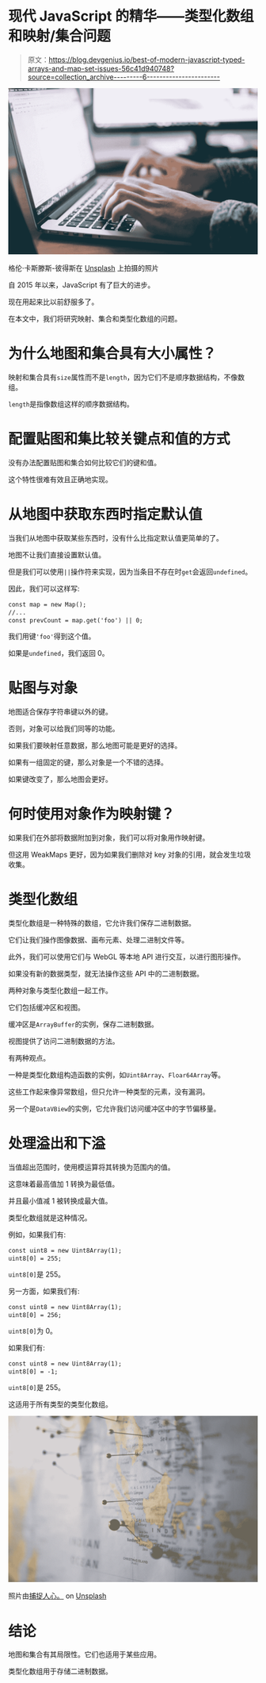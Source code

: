 # 现代 JavaScript 的精华——类型化数组和映射/集合问题

> 原文：<https://blog.devgenius.io/best-of-modern-javascript-typed-arrays-and-map-set-issues-56c41d940748?source=collection_archive---------6----------------------->

![](img/51d284efe86e00e42940f7497c0eeed0.png)

格伦·卡斯滕斯-彼得斯在 [Unsplash](https://unsplash.com?utm_source=medium&utm_medium=referral) 上拍摄的照片

自 2015 年以来，JavaScript 有了巨大的进步。

现在用起来比以前舒服多了。

在本文中，我们将研究映射、集合和类型化数组的问题。

# 为什么地图和集合具有大小属性？

映射和集合具有`size`属性而不是`length`，因为它们不是顺序数据结构，不像数组。

`length`是指像数组这样的顺序数据结构。

# 配置贴图和集比较关键点和值的方式

没有办法配置贴图和集合如何比较它们的键和值。

这个特性很难有效且正确地实现。

# 从地图中获取东西时指定默认值

当我们从地图中获取某些东西时，没有什么比指定默认值更简单的了。

地图不让我们直接设置默认值。

但是我们可以使用`||`操作符来实现，因为当条目不存在时`get`会返回`undefined`。

因此，我们可以这样写:

```
const map = new Map();
//...
const prevCount = map.get('foo') || 0;
```

我们用键`'foo'`得到这个值。

如果是`undefined`，我们返回 0。

# 贴图与对象

地图适合保存字符串键以外的键。

否则，对象可以给我们同等的功能。

如果我们要映射任意数据，那么地图可能是更好的选择。

如果有一组固定的键，那么对象是一个不错的选择。

如果键改变了，那么地图会更好。

# 何时使用对象作为映射键？

如果我们在外部将数据附加到对象，我们可以将对象用作映射键。

但这用 WeakMaps 更好，因为如果我们删除对 key 对象的引用，就会发生垃圾收集。

# 类型化数组

类型化数组是一种特殊的数组，它允许我们保存二进制数据。

它们让我们操作图像数据、画布元素、处理二进制文件等。

此外，我们可以使用它们与 WebGL 等本地 API 进行交互，以进行图形操作。

如果没有新的数据类型，就无法操作这些 API 中的二进制数据。

两种对象与类型化数组一起工作。

它们包括缓冲区和视图。

缓冲区是`ArrayBuffer`的实例，保存二进制数据。

视图提供了访问二进制数据的方法。

有两种观点。

一种是类型化数组构造函数的实例，如`Uint8Array`、`Floar64Array`等。

这些工作起来像异常数组，但只允许一种类型的元素，没有漏洞。

另一个是`DataVBiew`的实例，它允许我们访问缓冲区中的字节偏移量。

# 处理溢出和下溢

当值超出范围时，使用模运算将其转换为范围内的值。

这意味着最高值加 1 转换为最低值。

并且最小值减 1 被转换成最大值。

类型化数组就是这种情况。

例如，如果我们有:

```
const uint8 = new Uint8Array(1);
uint8[0] = 255;
```

`uint8[0]`是 255。

另一方面，如果我们有:

```
const uint8 = new Uint8Array(1);
uint8[0] = 256;
```

`uint8[0]`为 0。

如果我们有:

```
const uint8 = new Uint8Array(1);
uint8[0] = -1;
```

`uint8[0]`是 255。

这适用于所有类型的类型化数组。

![](img/d5df19807710c2caead7fc72d4fc2b26.png)

照片由[捕捉人心。](https://unsplash.com/@dead____artist?utm_source=medium&utm_medium=referral) on [Unsplash](https://unsplash.com?utm_source=medium&utm_medium=referral)

# 结论

地图和集合有其局限性。它们也适用于某些应用。

类型化数组用于存储二进制数据。